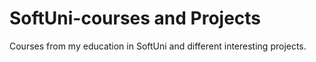 # SoftUni-courses and Projects
Courses from my education in SoftUni and different interesting projects.

